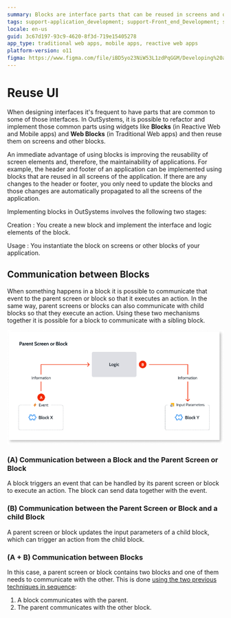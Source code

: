 ```yaml
---
summary: Blocks are interface parts that can be reused in screens and other blocks.
tags: support-application_development; support-Front_end_Development; support-Mobile_Apps; support-webapps; support-Front_end_Development-overview
locale: en-us
guid: 3c67d197-93c9-4620-8f3d-719e15405278
app_type: traditional web apps, mobile apps, reactive web apps
platform-version: o11
figma: https://www.figma.com/file/iBD5yo23NiW53L1zdPqGGM/Developing%20an%20Application?node-id=201:0
---
```


# Reuse UI

When designing interfaces it's frequent to have parts that are common to some of those interfaces. In OutSystems, it is possible to refactor and implement those common parts using widgets like **Blocks** (in Reactive Web and Mobile apps) and **Web Blocks** (in Traditional Web apps) and then reuse them on screens and other blocks.

An immediate advantage of using blocks is improving the reusability of screen elements and, therefore, the maintainability of applications. For example, the header and footer of an application can be implemented using blocks that are reused in all screens of the application. If there are any changes to the header or footer, you only need to update the blocks and those changes are automatically propagated to all the screens of the application.

Implementing blocks in OutSystems involves the following two stages:

Creation
:   You create a new block and implement the interface and logic elements of the block.

Usage
:   You instantiate the block on screens or other blocks of your application.


## Communication between Blocks

When something happens in a block it is possible to communicate that event to the parent screen or block so that it executes an action. In the same way, parent screens or blocks can also communicate with child blocks so that they execute an action. Using these two mechanisms together it is possible for a block to communicate with a sibling block.

![Communicate between Blocks](images/block-communicate-diag.png)

### (A) Communication between a Block and the Parent Screen or Block

A block triggers an event that can be handled by its parent screen or block to execute an action. The block can send data together with the event.

### (B) Communication between the Parent Screen or Block and a child Block

A parent screen or block updates the input parameters of a child block, which can trigger an action from the child block.

### (A + B) Communication between Blocks

In this case, a parent screen or block contains two blocks and one of them needs to communicate with the other. This is done [using the two previous techniques in sequence](<block-communicate.md>):

1. A block communicates with the parent.
1. The parent communicates with the other block.
